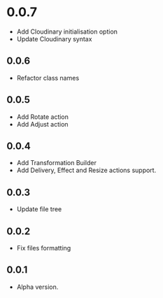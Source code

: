 # 0.0.7
- Add Cloudinary initialisation option
- Update Cloudinary syntax

## 0.0.6
- Refactor class names

## 0.0.5
- Add Rotate action
- Add Adjust action

## 0.0.4
- Add Transformation Builder
- Add Delivery, Effect and Resize actions support.

## 0.0.3
- Update file tree

## 0.0.2
- Fix files formatting

## 0.0.1
- Alpha version.
